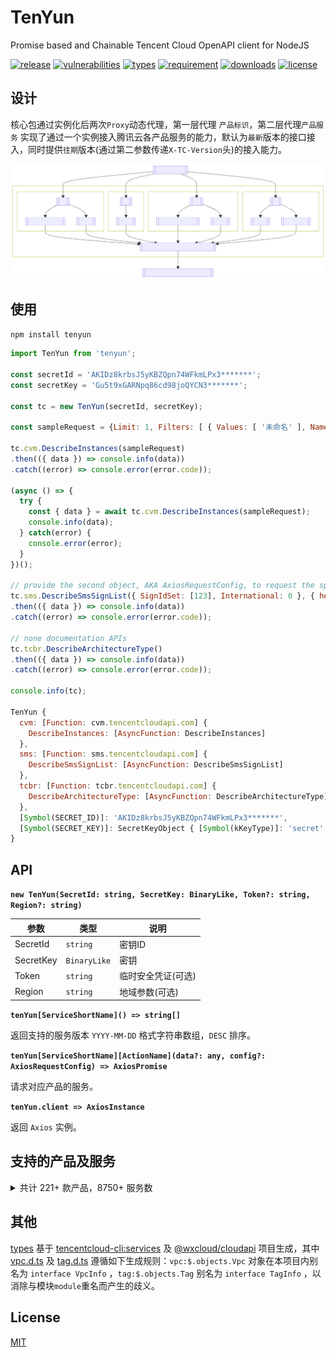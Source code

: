 # TenYun

Promise based and Chainable Tencent Cloud OpenAPI client for NodeJS

[![release](https://img.shields.io/npm/v/tenyun)](https://github.com/TheNorthMemory/tenyun/releases)
[![vulnerabilities](https://img.shields.io/snyk/vulnerabilities/npm/tenyun?label=snyk.io)](https://snyk.io/advisor/npm-package/tenyun)
[![types](https://img.shields.io/badge/types-included-blue)](https://www.npmjs.com/package/tenyun)
[![requirement](https://img.shields.io/node/v/tenyun)](https://www.npmjs.com/package/tenyun)
[![downloads](https://img.shields.io/npm/dm/tenyun)](https://www.npmjs.com/package/tenyun)
[![license](https://img.shields.io/npm/l/tenyun)](https://www.npmjs.com/package/tenyun)

## 设计

核心包通过实例化后两次`Proxy`动态代理，第一层代理 `产品标识`，第二层代理`产品服务` 实现了通过一个实例接入腾讯云各产品服务的能力，默认为`最新`版本的接口接入，同时提供`往期`版本(通过第二参数传递`X-TC-Version`头)的接入能力。

[![SDK FlowChart](./.github/sdk-flowchart.svg)](./.github/sdk-flowchart.mmd)

## 使用

`npm install tenyun`

```js
import TenYun from 'tenyun';

const secretId = 'AKIDz8krbsJ5yKBZQpn74WFkmLPx3*******';
const secretKey = 'Gu5t9xGARNpq86cd98joQYCN3*******';

const tc = new TenYun(secretId, secretKey);

const sampleRequest = {Limit: 1, Filters: [ { Values: [ '未命名' ], Name: 'instance-name' } ]};

tc.cvm.DescribeInstances(sampleRequest)
.then(({ data }) => console.info(data))
.catch((error) => console.error(error.code));

(async () => {
  try {
    const { data } = await tc.cvm.DescribeInstances(sampleRequest);
    console.info(data);
  } catch(error) {
    console.error(error);
  }
})();

// provide the second object, AKA AxiosRequestConfig, to request the specific `X-TC-Version` API
tc.sms.DescribeSmsSignList({ SignIdSet: [123], International: 0 }, { headers: { 'X-TC-Version': '2019-07-11' } })
.then(({ data }) => console.info(data))
.catch((error) => console.error(error.code));

// none documentation APIs
tc.tcbr.DescribeArchitectureType()
.then(({ data }) => console.info(data))
.catch((error) => console.error(error.code));

console.info(tc);

TenYun {
  cvm: [Function: cvm.tencentcloudapi.com] {
    DescribeInstances: [AsyncFunction: DescribeInstances]
  },
  sms: [Function: sms.tencentcloudapi.com] {
    DescribeSmsSignList: [AsyncFunction: DescribeSmsSignList]
  },
  tcbr: [Function: tcbr.tencentcloudapi.com] {
    DescribeArchitectureType: [AsyncFunction: DescribeArchitectureType]
  },
  [Symbol(SECRET_ID)]: 'AKIDz8krbsJ5yKBZQpn74WFkmLPx3*******',
  [Symbol(SECRET_KEY)]: SecretKeyObject { [Symbol(kKeyType)]: 'secret' }
}
```

## API

**`new TenYun(SecretId: string, SecretKey: BinaryLike, Token?: string, Region?: string)`**

| 参数 | 类型 | 说明 |
| --- | --- | --- |
| SecretId | <code>string</code> | 密钥ID |
| SecretKey | <code>BinaryLike</code> | 密钥 |
| Token | <code>string</code> | 临时安全凭证(可选) |
| Region | <code>string</code> | 地域参数(可选) |

**`tenYun[ServiceShortName]() => string[]`**

返回支持的服务版本 `YYYY-MM-DD` 格式字符串数组，`DESC` 排序。

**`tenYun[ServiceShortName][ActionName](data?: any, config?: AxiosRequestConfig) => AxiosPromise`**

请求对应产品的服务。

**`tenYun.client => AxiosInstance`**

返回 `Axios` 实例。


## 支持的产品及服务

<details><summary>共计 221+ 款产品，8750+ 服务数</summary>

产品标识 | 产品说明 | 服务版本(数)
--- | --- | ---
aa | [活动防刷](https://cloud.tencent.com/document/product/1189) | 2020-02-24(1)
aai |  | 2018-05-22(4)
acp | [应用合规平台](https://cloud.tencent.com/document/product/1553) | 2022-01-05(7)
advisor | [云顾问](https://cloud.tencent.com/document/product/1264) | 2020-07-21(2)
af | [借贷反欺诈](https://cloud.tencent.com/document/product/668) | 2020-02-26(3)
afc | [定制建模](https://cloud.tencent.com/document/product/1029) | 2020-02-26(3)
ame | [正版曲库直通车](https://cloud.tencent.com/document/product/1155) | 2019-09-16(31)
ams | [音频内容安全](https://cloud.tencent.com/document/product/1219) | 2020-12-29(5)<br/>2020-06-08(7)
antiddos | [T-Sec-DDoS防护(Anti-DDoS)](https://cloud.tencent.com/document/product/1021) | 2020-03-09(92)
apcas | [汽车精准获客服务](https://cloud.tencent.com/document/product/1244) | 2020-11-27(7)
ape | [正版图库直通车](https://cloud.tencent.com/document/product/1181) | 2020-05-13(8)
api | [云 API](https://cloud.tencent.com/document/product/1278) | 2020-11-06(3)
apigateway | [API 网关](https://cloud.tencent.com/document/product/628) | 2018-08-08(97)
apm | [应用性能观测](https://cloud.tencent.com/document/product/1463) | 2021-06-22(6)
asr | [语音识别](https://cloud.tencent.com/document/product/1093) | 2019-06-14(19)
asw | [应用与服务编排工作流](https://cloud.tencent.com/document/product/1272) | 2020-07-22(9)
as | [弹性伸缩](https://cloud.tencent.com/document/product/377) | 2018-04-19(50)
ba | [网站备案](https://cloud.tencent.com/document/product/243) | 2020-07-20(3)
batch | [批量计算](https://cloud.tencent.com/document/product/599) | 2017-03-12(31)
bda | [人体分析](https://cloud.tencent.com/document/product/1208) | 2020-03-24(18)
bi | [商业智能分析 BI](https://cloud.tencent.com/document/product/590) | 2022-01-05(2)
billing | [费用中心](https://cloud.tencent.com/document/product/555) | 2018-07-09(20)
bizlive | 商业直播 | 2019-03-13(6)
bm | [黑石物理服务器1.0](https://cloud.tencent.com/document/product/386) | 2018-04-23(53)
bma | [品牌经营管家](https://cloud.tencent.com/document/product/1296) | 2021-06-24(29)
bmeip | [黑石弹性公网IP](https://cloud.tencent.com/document/product/1028) | 2018-06-25(20)
bmlb | [黑石负载均衡](https://cloud.tencent.com/document/product/1027) | 2018-06-25(49)
bmvpc | [黑石私有网络](https://cloud.tencent.com/document/product/1024) | 2018-06-25(61)
bpaas | [商业流程服务](https://cloud.tencent.com/document/product/1083) | 2018-12-17(2)
bri | [业务风险情报](https://cloud.tencent.com/document/product/1064) | 2019-03-28(1)
bsca | [二进制软件成分分析](https://cloud.tencent.com/document/product/1483) | 2021-08-11(5)
btoe | [区块链可信取证](https://cloud.tencent.com/document/product/1259) | 2021-05-14(13)<br/>2021-03-03(12)
cam | [访问管理](https://cloud.tencent.com/document/product/598) | 2019-01-16(86)
captcha | [验证码](https://cloud.tencent.com/document/product/1110) | 2019-07-22(15)
car | [应用云渲染](https://cloud.tencent.com/document/product/1547) | 2022-01-10(3)
casb | [云访问安全代理](https://cloud.tencent.com/document/product/1303) | 2020-05-07(1)
cat | [云拨测](https://cloud.tencent.com/document/product/280) | 2018-04-09(11)
cbs | [云硬盘](https://cloud.tencent.com/document/product/362) | 2017-03-12(42)
ccc | [云呼叫中心](https://cloud.tencent.com/document/product/679) | 2020-02-10(35)
cdb | [云数据库 MySQL](https://cloud.tencent.com/document/product/236) | 2017-03-20(134)
cdc | [本地专用集群](https://cloud.tencent.com/document/product/1346) | 2020-12-14(20)
cdn | [内容分发网络 CDN](https://cloud.tencent.com/document/product/228) | 2018-06-06(78+3)
cds | [T-Sec-数据安全审计（DSA）](https://cloud.tencent.com/document/product/856) | 2018-04-20(6)
cdwch | [云数据仓库 ClickHouse](https://cloud.tencent.com/document/product/1299) | 2020-09-15(8)
cfg | [混沌演练平台](https://cloud.tencent.com/document/product/1500) | 2021-08-20(10)
cfs | [文件存储](https://cloud.tencent.com/document/product/582) | 2019-07-19(35)
cfw | [云防火墙](https://cloud.tencent.com/document/product/1132) | 2019-09-04(62)
chdfs | [云 HDFS](https://cloud.tencent.com/document/product/1105) | 2020-11-12(29)<br/>2019-07-18(26)
ciam | [账号风控平台](https://cloud.tencent.com/document/product/1441) | 2022-03-31(15)
cii | [智能保险助手](https://cloud.tencent.com/document/product/1368) | 2021-04-08(13)<br/>2020-12-10(3)
cim |  | 2019-03-18(1)
cis |  | 2018-04-08(7)
ckafka | [消息队列 CKafka](https://cloud.tencent.com/document/product/597) | 2019-08-19(67)
clb | [负载均衡](https://cloud.tencent.com/document/product/214) | 2018-03-17(76)
cloudaudit | [云审计](https://cloud.tencent.com/document/product/629) | 2019-03-19(19)
cloudhsm | [云加密机](https://cloud.tencent.com/document/product/639) | 2019-11-12(11)
cloudstudio | [Cloud Studio（云端 IDE）](https://cloud.tencent.com/document/product/1039) | 2021-05-24(20)
cls | [日志服务](https://cloud.tencent.com/document/product/614) | 2020-10-16(62)
cme | [多媒体创作引擎](https://cloud.tencent.com/document/product/1156) | 2019-10-29(49)
cmq | [消息队列 CMQ](https://cloud.tencent.com/document/product/406) | 2019-03-04(17)
cms | 内容安全 | 2019-03-21(9)
cpdp | [企业收付平台](https://cloud.tencent.com/document/product/1122) | 2019-08-20(214)
cr | [金融联络机器人](https://cloud.tencent.com/document/product/656) | 2018-03-21(28)
cvm | [云服务器](https://cloud.tencent.com/document/product/213) | 2017-03-12(91)
cwp | [主机安全](https://cloud.tencent.com/document/product/296) | 2018-02-28(231)
cws | 漏洞扫描服务 | 2018-03-12(19)
cynosdb | [TDSQL-C MySQL 版](https://cloud.tencent.com/document/product/1003) | 2019-01-07(67)
dasb | [T-Sec-堡垒机（BH）](https://cloud.tencent.com/document/product/1025) | 2019-10-18(24)
dataintegration | [数据接入平台](https://cloud.tencent.com/document/product/1591) | 2022-06-13(1)
dayu | [DDoS 高防包](https://cloud.tencent.com/document/product/1021) | 2018-07-09(112)
dbbrain | [数据库智能管家 DBbrain](https://cloud.tencent.com/document/product/1130) | 2021-05-27(43)<br/>2019-10-16(27)
dbdc | [云数据库独享集群](https://cloud.tencent.com/document/product/1322) | 2020-10-29(6)
dc | [专线接入](https://cloud.tencent.com/document/product/216) | 2018-04-10(21)
dcdb | [TDSQL MySQL 版](https://cloud.tencent.com/document/product/557) | 2018-04-11(62)
dlc | [数据湖计算 DLC](https://cloud.tencent.com/document/product/1342) | 2021-01-25(62)
dnspod | [DNSPod](https://cloud.tencent.com/document/product/1427) | 2021-03-23(59)
domain | [域名注册](https://cloud.tencent.com/document/product/242) | 2018-08-08(26)
drm | [数字版权管理](https://cloud.tencent.com/document/product/1000) | 2018-11-15(9)
ds | [文档服务](https://cloud.tencent.com/document/product/869) | 2018-05-23(12)
dtf | [分布式事务](https://cloud.tencent.com/document/product/1224) | 2020-05-06(1)
dts | [数据传输服务](https://cloud.tencent.com/document/product/571) | 2021-12-06(36)<br/>2018-03-30(23)
eb | [事件总线](https://cloud.tencent.com/document/product/1359) | 2021-04-16(26)
ecc | [英文作文批改](https://cloud.tencent.com/document/product/1076) | 2018-12-13(4)
ecdn | [全站加速网络](https://cloud.tencent.com/document/product/570) | 2019-10-12(16)
ecm | [边缘计算机器](https://cloud.tencent.com/document/product/1108) | 2019-07-19(130)
eiam | [数字身份管控平台（员工版）](https://cloud.tencent.com/document/product/1442) | 2021-04-20(42)
eis | [数据连接器](https://cloud.tencent.com/document/product/1270) | 2021-06-01(5)<br/>2020-07-15(3)
emr | [弹性 MapReduce](https://cloud.tencent.com/document/product/589) | 2019-01-03(24)
es | [Elasticsearch Service](https://cloud.tencent.com/document/product/845) | 2018-04-16(37)
ess | [腾讯电子签企业版](https://cloud.tencent.com/document/product/1323) | 2020-11-11(27)
essbasic | [腾讯电子签（基础版）](https://cloud.tencent.com/document/product/1420) | 2021-05-26(31)<br/>2020-12-22(53)
facefusion | [人脸融合](https://cloud.tencent.com/document/product/670) | 2018-12-01(4)
faceid | [人脸核身](https://cloud.tencent.com/document/product/1007) | 2018-03-01(35)
fmu | [人脸试妆](https://cloud.tencent.com/document/product/1172) | 2019-12-13(10)
ft | [人像变换](https://cloud.tencent.com/document/product/1202) | 2020-03-04(6)
gaap | [全球应用加速](https://cloud.tencent.com/document/product/608) | 2018-05-29(102)
gme | [游戏多媒体引擎](https://cloud.tencent.com/document/product/607) | 2018-07-11(23)
gpm | [游戏玩家匹配](https://cloud.tencent.com/document/product/1294) | 2020-08-20(18)
gs | [云游戏](https://cloud.tencent.com/document/product/1162) | 2019-11-18(8)
gse | [游戏服务器伸缩](https://cloud.tencent.com/document/product/1165) | 2019-11-12(74)
habo |  | 2018-12-03(2)
hcm | [数学作业批改](https://cloud.tencent.com/document/product/1004) | 2018-11-06(1)
iai | [人脸识别](https://cloud.tencent.com/document/product/867) | 2020-03-03(35)<br/>2018-03-01(33)
ic | [物联网卡](https://cloud.tencent.com/document/product/636) | 2019-03-07(9)
icr | [对话机器人](https://cloud.tencent.com/document/product/1268) | 2021-10-14(1)
ie | [智能编辑](https://cloud.tencent.com/document/product/1186) | 2020-03-04(10)
iecp | [物联网边缘计算平台](https://cloud.tencent.com/document/product/1118) | 2021-09-14(102)
iir | [智能识图](https://cloud.tencent.com/document/product/1217) | 2020-04-17(1)
ims | [图片内容安全](https://cloud.tencent.com/document/product/1125) | 2020-12-29(1)<br/>2020-07-13(3)
iot | [加速物联网套件](https://cloud.tencent.com/document/product/568) | 2018-01-23(45)
iotcloud | [物联网通信](https://cloud.tencent.com/document/product/634) | 2021-04-08(72)<br/>2018-06-14(69)
iotexplorer | [物联网开发平台](https://cloud.tencent.com/document/product/1081) | 2019-04-23(90)
iottid | [物联网设备身份认证](https://cloud.tencent.com/document/product/1086) | 2019-04-11(9)
iotvideo | [物联网智能视频服务](https://cloud.tencent.com/document/product/1131) | 2021-11-25(94)<br/>2020-12-15(79)<br/>2019-11-26(66)
iotvideoindustry | [物联网智能视频服务（行业版）](https://cloud.tencent.com/document/product/1361) | 2020-12-01(104)
irp | [智能推荐平台](https://cloud.tencent.com/document/product/1541) | 2022-08-05(4)<br/>2022-03-24(4)
ivld | [媒体智能标签](https://cloud.tencent.com/document/product/1509) | 2021-09-03(25)
kms | [密钥管理系统](https://cloud.tencent.com/document/product/573) | 2019-01-18(49)
lcic | [低代码互动课堂](https://cloud.tencent.com/document/product/1639) | 2022-08-17(14)
lighthouse | [轻量应用服务器](https://cloud.tencent.com/document/product/1207) | 2020-03-24(71)
live | [云直播CSS](https://cloud.tencent.com/document/product/267) | 2018-08-01(121)
lowcode | [云开发低码](https://cloud.tencent.com/document/product/1301) | 2021-01-08(1)
lp | [登录保护](https://cloud.tencent.com/document/product/1190) | 2020-02-24(1)
mariadb | [云数据库 MariaDB](https://cloud.tencent.com/document/product/237) | 2017-03-12(66)
market | [云市场](https://cloud.tencent.com/document/product/306) | 2019-10-10(2)
memcached | [云数据库Memcached](https://cloud.tencent.com/document/product/241) | 2019-03-18(1)
mgobe | [游戏联机对战引擎](https://cloud.tencent.com/document/product/1038) | 2020-10-14(7)<br/>2019-09-29(1)
mmps | [小程序安全](https://cloud.tencent.com/document/product/1223) | 2020-07-10(15)
mna | [移动网络加速](https://cloud.tencent.com/document/product/1385) | 2021-01-19(12)
mongodb | [云数据库 MongoDB](https://cloud.tencent.com/document/product/240) | 2019-07-25(34)<br/>2018-04-08(13)
monitor | [云监控](https://cloud.tencent.com/document/product/248) | 2018-07-24(113)
mps | [媒体处理](https://cloud.tencent.com/document/product/862) | 2019-06-12(83)
mrs | [医疗报告结构化](https://cloud.tencent.com/document/product/1314) | 2020-09-10(4)
ms | [移动应用安全](https://cloud.tencent.com/document/product/283) | 2018-04-08(17)
msp | [迁移服务平台](https://cloud.tencent.com/document/product/659) | 2018-03-19(7)
mvj | 营销价值判断 | 2019-09-26(1)
nlp | [自然语言处理](https://cloud.tencent.com/document/product/271) | 2019-04-08(24)
npp | 号码保护 | 2019-08-23(8)
oceanus | [流计算 Oceanus](https://cloud.tencent.com/document/product/849) | 2019-04-22(25)
ocr | [文字识别](https://cloud.tencent.com/document/product/866) | 2018-11-19(77)
organization | [集团账号管理](https://cloud.tencent.com/document/product/850) | 2021-03-31(17)<br/>2018-12-25(20)
partners | [渠道合作伙伴](https://cloud.tencent.com/document/product/563) | 2018-03-21(22)
pds | [私域安全](https://cloud.tencent.com/document/product/1473) | 2021-07-01(2)
postgres | [云数据库 PostgreSQL](https://cloud.tencent.com/document/product/409) | 2017-03-12(63)
privatedns | [私有域解析 Private DNS](https://cloud.tencent.com/document/product/1338) | 2020-10-28(21)
pts | [云压测](https://cloud.tencent.com/document/product/1484) | 2021-07-28(43)
rce | [全栈式风控引擎](https://cloud.tencent.com/document/product/1343) | 2020-11-03(3)
redis | [云数据库Redis](https://cloud.tencent.com/document/product/239) | 2018-04-12(86)
region | [地域管理系统](https://cloud.tencent.com/document/product/1596) | 2022-06-27(3)
rkp | [风险探针](https://cloud.tencent.com/document/product/1169) | 2019-12-09(3)
rp | [注册保护](https://cloud.tencent.com/document/product/1191) | 2020-02-24(1)
rum | [前端性能监控](https://cloud.tencent.com/document/product/1464) | 2021-06-22(54)
scf | [云函数](https://cloud.tencent.com/document/product/583) | 2018-04-16(44+7)
ses | [邮件推送](https://cloud.tencent.com/document/product/1288) | 2020-10-02(25)
smh | [智能媒资托管](https://cloud.tencent.com/document/product/1339) | 2021-07-12(10)
smpn | [营销号码安全](https://cloud.tencent.com/document/product/1127) | 2019-08-22(5)
sms | [短信](https://cloud.tencent.com/document/product/382) | 2021-01-11(18)<br/>2019-07-11(16)
soe | [智聆口语评测](https://cloud.tencent.com/document/product/884) | 2018-07-24(4)
solar | 智汇零售 | 2018-10-11(17)
sqlserver | [云数据库 SQL Server](https://cloud.tencent.com/document/product/238) | 2018-03-28(104)
ssa | [安全运营中心](https://cloud.tencent.com/document/product/664) | 2018-06-08(21)
ssl | [SSL 证书](https://cloud.tencent.com/document/product/400) | 2019-12-05(29)
sslpod | [SSL证书监控SSLPod](https://cloud.tencent.com/document/product/1084) | 2019-06-05(10)
ssm | [凭据管理系统](https://cloud.tencent.com/document/product/1140) | 2019-09-23(24)
sts | [安全凭证服务](https://cloud.tencent.com/document/product/1312) | 2018-08-13(6)
taf | [流量反欺诈](https://cloud.tencent.com/document/product/1031) | 2020-02-10(3)
tag | [标签](https://cloud.tencent.com/document/product/651) | 2018-08-13(31)
tan | [碳引擎](https://cloud.tencent.com/document/product/1498) | 2022-04-20(1)
tat | [自动化助手](https://cloud.tencent.com/document/product/1340) | 2020-10-28(19)
tav | 文件检测 | 2019-01-18(4)
tbaas | [腾讯云区块链服务平台 TBaaS](https://cloud.tencent.com/document/product/663) | 2018-04-16(34)
tbm |  | 2018-01-29(9)
tbp | [腾讯智能对话平台](https://cloud.tencent.com/document/product/1060) | 2019-06-27(2)<br/>2019-03-11(4)
tcaplusdb | [游戏数据库 TcaplusDB](https://cloud.tencent.com/document/product/596) | 2019-08-23(50)
tcb | [云开发 CloudBase](https://cloud.tencent.com/document/product/876) | 2018-06-08(80+189)
tcbr | [云托管 CloudBase Run](https://cloud.tencent.com/document/product/1243) | 2022-02-17(10+4)
tcex | [腾讯云释义](https://cloud.tencent.com/document/product/1266) | 2020-07-27(2)
tci | 腾讯智学课堂分析 | 2019-03-18(41)
tcm | [服务网格](https://cloud.tencent.com/document/product/1261) | 2021-04-13(12)
tcr | [容器镜像服务](https://cloud.tencent.com/document/product/1141) | 2019-09-24(108)
tcss | [容器安全服务](https://cloud.tencent.com/document/product/1285) | 2020-11-01(328)
tdcpg | [TDSQL-C PostgreSQL 版](https://cloud.tencent.com/document/product/1556) | 2021-11-18(25)
tdid | [分布式身份](https://cloud.tencent.com/document/product/1439) | 2021-05-19(49)
tdmq | [消息队列 TDMQ](https://cloud.tencent.com/document/product/1179) | 2020-02-17(101)
tds | [设备安全](https://cloud.tencent.com/document/product/1628) | 2022-08-01(4)
tem | [弹性微服务 TEM](https://cloud.tencent.com/document/product/1371) | 2021-07-01(50)<br/>2020-12-21(17)
teo | [边缘安全加速平台](https://cloud.tencent.com/document/product/1552) | 2022-09-01(125)<br/>2022-01-06(96)
thpc | [高性能计算平台](https://cloud.tencent.com/document/product/1527) | 2022-04-01(8)<br/>2021-11-09(4)
tia | [智能钛机器学习](https://cloud.tencent.com/document/product/851) | 2018-02-26(10)
tic | [资源编排 TIC](https://cloud.tencent.com/document/product/1213) | 2020-11-17(13)
ticm | [智能鉴黄](https://cloud.tencent.com/document/product/864) | 2018-11-27(3)
tics | [威胁情报云查服务](https://cloud.tencent.com/document/product/1013) | 2018-11-15(4)
tiems | [腾讯云 TI 平台 TI-EMS](https://cloud.tencent.com/document/product/1120) | 2019-04-16(25)
tiia | [图像分析](https://cloud.tencent.com/document/product/865) | 2019-05-29(22)
tione | [腾讯云 TI 平台 TI-ONE](https://cloud.tencent.com/document/product/851) | 2021-11-11(55)<br/>2019-10-22(23)
tiw | [互动白板](https://cloud.tencent.com/document/product/1137) | 2019-09-19(28)
tke | [容器服务](https://cloud.tencent.com/document/product/457) | 2018-05-25(173)
tkgdq | 腾讯知识图谱数据查询 | 2019-04-11(3)
tms | [文本内容安全](https://cloud.tencent.com/document/product/1124) | 2020-12-29(1)<br/>2020-07-13(4)
tmt | [机器翻译](https://cloud.tencent.com/document/product/551) | 2018-03-21(7)
trdp | [流量风险决策平台](https://cloud.tencent.com/document/product/1604) | 2022-07-26(1)
trp | [T-Sec-安心平台(RP)](https://cloud.tencent.com/document/product/1458) | 2021-05-15(40)
trtc | [实时音视频](https://cloud.tencent.com/document/product/647) | 2019-07-22(36)
tse | [微服务引擎 TSE](https://cloud.tencent.com/document/product/1364) | 2020-12-07(10)
tsf | [微服务平台 TSF](https://cloud.tencent.com/document/product/649) | 2018-03-26(191)
tsw | [微服务观测平台 TSW](https://cloud.tencent.com/document/product/1311) | 2021-04-12(3)<br/>2020-09-24(1)
tts | [语音合成](https://cloud.tencent.com/document/product/1073) | 2019-08-23(3)
ump | [客流数字化平台](https://cloud.tencent.com/document/product/1320) | 2020-09-18(17)
vm | [视频内容安全](https://cloud.tencent.com/document/product/1265) | 2021-09-22(4)<br/>2020-12-29(4)<br/>2020-07-09(5)
vms | [语音消息](https://cloud.tencent.com/document/product/1128) | 2020-09-02(2)
vod | [云点播](https://cloud.tencent.com/document/product/266) | 2018-07-17(134)
vpc | [私有网络](https://cloud.tencent.com/document/product/215) | 2017-03-12(286)
waf | [Web 应用防火墙](https://cloud.tencent.com/document/product/627) | 2018-01-25(36)
wav | [企业微信汽车行业版](https://cloud.tencent.com/document/product/1318) | 2021-01-29(22)
wedata | [数据开发治理平台 WeData](https://cloud.tencent.com/document/product/1267) | 2021-08-20(195)
wss | SSL证书管理服务 | 2018-04-26(3)
yinsuda | [音速达直播音乐版权引擎](https://cloud.tencent.com/document/product/1592) | 2022-05-27(12)
youmall |  | 2018-02-28(31)
yunjing | 主机安全 | 2018-02-28(100)
yunsou | [腾讯云搜TCS](https://cloud.tencent.com/document/product/270) | 2019-11-15(2)<br/>2018-05-04(2)
zj | 珠玑 | 2019-01-21(21)

</details>

## 其他

[types](./types/) 基于 [tencentcloud-cli:services](https://github.com/TencentCloud/tencentcloud-cli/tree/master/tccli/services) 及 [@wxcloud/cloudapi](https://www.npmjs.com/package/@wxcloud/cloudapi) 项目生成，其中 [vpc.d.ts](./types/vpc.d.ts) 及 [tag.d.ts](./types/tag.d.ts) 遵循如下生成规则：`vpc:$.objects.Vpc` 对象在本项目内别名为 `interface VpcInfo` ，`tag:$.objects.Tag` 别名为 `interface TagInfo` ，以消除与模块`module`重名而产生的歧义。

## License

[MIT](LICENSE)
